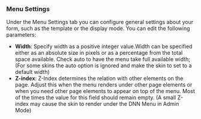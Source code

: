 ### Menu Settings

Under the Menu Settings tab you can configure general settings about your form, such as the template or the display mode. You can edit the following parameters:

* **Width**: Specify width as a positive integer value.Width can be specified either as an absolute size in pixels or as a percentage from the total space available. Check auto to have the menu take full available width;\(For some skins the auto option is ignored and make the skin to set to a default width\)
* **Z-index**: Z-Index determines the relation with other elements on the page. Adjust this when the menu renders under other page elements or when you need other page elements to appear on top of the menu. Most of the times the value for this field should remain empty. \(A small Z-index may cause the skin to render under the DNN Menu in Admin Mode\)



